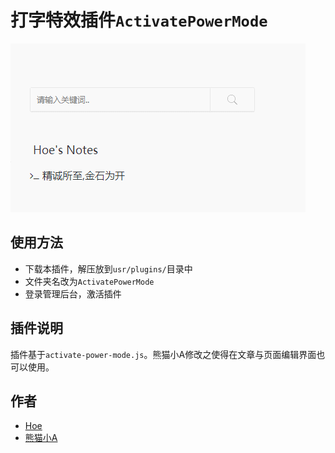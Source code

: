 # 打字特效插件`ActivatePowerMode`

![演试图片](play.gif)

## 使用方法

- 下载本插件，解压放到`usr/plugins/`目录中
- 文件夹名改为`ActivatePowerMode`
- 登录管理后台，激活插件

## 插件说明

插件基于`activate-power-mode.js`。熊猫小A修改之使得在文章与页面编辑界面也可以使用。

## 作者

* [Hoe](http://www.hoehub.com)
* [熊猫小A](https://blog.imalan.cn)